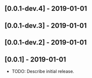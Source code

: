 ## [0.0.1-dev.4] - 2019-01-01
## [0.0.1-dev.3] - 2019-01-01
## [0.0.1-dev.2] - 2019-01-01
## [0.0.1] - 2019-01-01

* TODO: Describe initial release.
